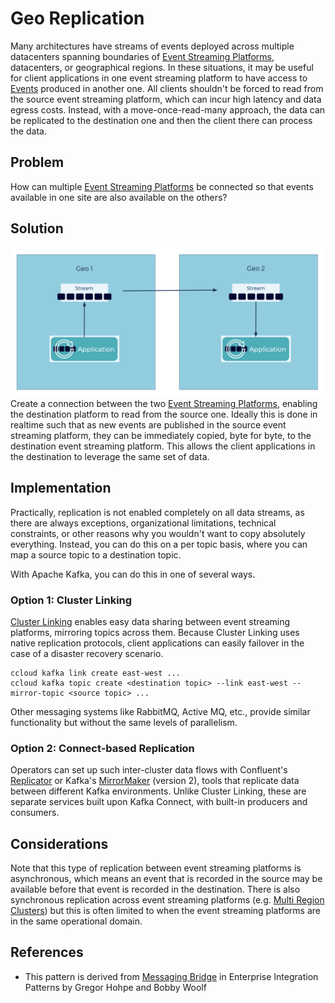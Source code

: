 # Geo Replication
Many architectures have streams of events deployed across multiple datacenters spanning boundaries of [Event Streaming Platforms](../event-stream/event-streaming-platform.md), datacenters, or geographical regions.
In these situations, it may be useful for client applications in one event streaming platform to have access to [Events](../event/event.md) produced in another one.
All clients shouldn't be forced to read from the source event streaming platform, which can incur high latency and data egress costs.
Instead, with a move-once-read-many approach, the data can be replicated to the destination one and then the client there can process the data.

## Problem
How can multiple [Event Streaming Platforms](../event-stream/event-streaming-platform.md) be connected so that events available in one site are also available on the others?

## Solution
![geo-replication](../img/geo-replication.png)
Create a connection between the two [Event Streaming Platforms](../event-stream/event-streaming-platform.md), enabling the destination platform to read from the source one.
Ideally this is done in realtime such that as new events are published in the source event streaming platform, they can be immediately copied, byte for byte, to the destination event streaming platform.
This allows the client applications in the destination to leverage the same set of data.

## Implementation
Practically, replication is not enabled completely on all data streams, as there are always exceptions, organizational limitations, technical constraints, or other reasons why you wouldn't want to copy absolutely everything.
Instead, you can do this on a per topic basis, where you can map a source topic to a destination topic.

With Apache Kafka, you can do this in one of several ways.

### Option 1: Cluster Linking

[Cluster Linking](https://docs.confluent.io/cloud/current/multi-cloud/cluster-linking.html) enables easy data sharing between event streaming platforms, mirroring topics across them.
Because Cluster Linking uses native replication protocols, client applications can easily failover in the case of a disaster recovery scenario.

```
ccloud kafka link create east-west ...
ccloud kafka topic create <destination topic> --link east-west --mirror-topic <source topic> ...
```

Other messaging systems like RabbitMQ, Active MQ, etc., provide similar functionality but without the same levels of parallelism.

### Option 2: Connect-based Replication

Operators can set up such inter-cluster data flows with Confluent's [Replicator](https://docs.confluent.io/cloud/current/clusters/migrate-topics-on-cloud-clusters.html) or Kafka's [MirrorMaker](https://kafka.apache.org/documentation/#georeplication) (version 2), tools that replicate data between different Kafka environments.
Unlike Cluster Linking, these are separate services built upon Kafka Connect, with built-in producers and consumers.

## Considerations
Note that this type of replication between event streaming platforms is asynchronous, which means an event that is recorded in the source may be available before that event is recorded in the destination.
There is also synchronous replication across event streaming platforms (e.g. [Multi Region Clusters](https://docs.confluent.io/platform/current/multi-dc-deployments/index.html)) but this is often limited to when the event streaming platforms are in the same operational domain.

## References
* This pattern is derived from [Messaging Bridge](https://www.enterpriseintegrationpatterns.com/patterns/messaging/MessagingBridge.html) in Enterprise Integration Patterns by Gregor Hohpe and Bobby Woolf
